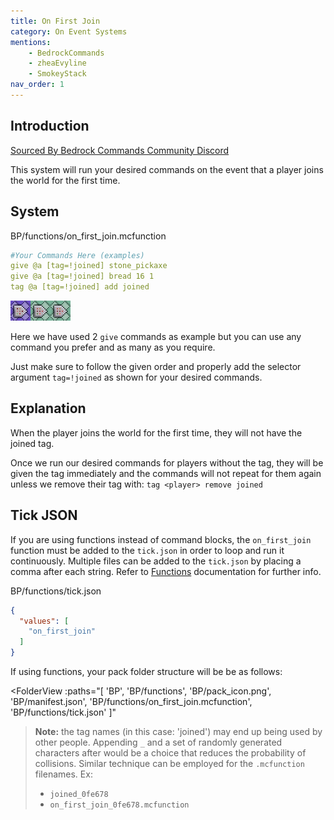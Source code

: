 ```yaml
---
title: On First Join
category: On Event Systems
mentions:
    - BedrockCommands
    - zheaEvyline
    - SmokeyStack
nav_order: 1
---
```


## Introduction

[Sourced By Bedrock Commands Community Discord](https://discord.gg/SYstTYx5G5)

This system will run your desired commands on the event that a player joins the world for the first time.



## System
<CodeHeader>BP/functions/on_first_join.mcfunction</CodeHeader>

```yaml
#Your Commands Here (examples)
give @a [tag=!joined] stone_pickaxe
give @a [tag=!joined] bread 16 1
tag @a [tag=!joined] add joined
```

![commandBlockChain3](/assets/images/commands/commandBlockChain/3.png)


Here we have used 2 `give` commands as example but you can use any command you prefer and as many as you require.

Just make sure to follow the given order and properly add the selector argument ` tag=!joined ` as shown for your desired commands.

## Explanation

When the player joins the world for the first time, they will not have the joined tag.

Once we run our desired commands for players without the tag, they will be given the tag immediately and the commands will not repeat for them again unless we remove their tag with:
`tag <player> remove joined`

## Tick JSON

If you are using functions instead of command blocks, the ` on_first_join ` function must be added to the ` tick.json ` in order to loop and run it continuously. Multiple files can be added to the ` tick.json ` by placing a comma after each string. Refer to [Functions](/commands/mcfunctions#tick-json) documentation for further info.

<CodeHeader>BP/functions/tick.json</CodeHeader>
```json
{
  "values": [
    "on_first_join"
  ]
}
```

If using functions, your pack folder structure will be be as follows:

<FolderView
	:paths="[
    'BP',
    'BP/functions',
    'BP/pack_icon.png',
    'BP/manifest.json',
    'BP/functions/on_first_join.mcfunction',
    'BP/functions/tick.json'
]"
></FolderView>

> **Note:** the tag names (in this case: 'joined') may end up being used by other people. Appending ` _ ` and a set of randomly generated characters after would be a choice that reduces the probability of collisions. Similar technique can be employed for the ` .mcfunction ` filenames. Ex:
> - ` joined_0fe678 `
> - ` on_first_join_0fe678.mcfunction `
